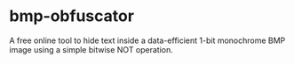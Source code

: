 # bmp-obfuscator
A free online tool to hide text inside a data-efficient 1-bit monochrome BMP image using a simple bitwise NOT operation.
